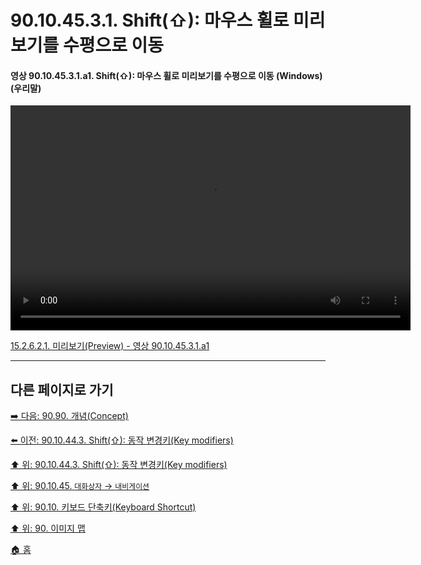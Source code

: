 # 90.10.45.3.1. Shift(⇧): 마우스 휠로 미리보기를 수평으로 이동

<a id="90-10-45-03-01-a1"></a>

#### 영상 90.10.45.3.1.a1. Shift(⇧): 마우스 휠로 미리보기를 수평으로 이동 (Windows) (우리말)
<video controls="controls" width="640" height="360" src="https://github.com/wonder13662/gimp/assets/15767104/d3012c73-93f2-44ba-b0c7-8944a81d2418"></video>

[15.2.6.2.1. 미리보기(Preview) - 영상 90.10.45.3.1.a1](./15-02-06-02-01-preview.md#90-10-45-03-01-a1)

***

## 다른 페이지로 가기

[➡️ 다음: 90.90. 개념(Concept)](./90-90-00-concept.md)

[⬅️ 이전: 90.10.44.3. Shift(⇧): 동작 변경키(Key modifiers)](./90-10-45-03-00-key_modifier-shift.md)

[⬆️ 위: 90.10.44.3. Shift(⇧): 동작 변경키(Key modifiers)](./90-10-45-03-00-key_modifier-shift.md)

[⬆️ 위: 90.10.45. `대화상자` → `내비게이션`](./90-10-45-00-dialog-navigation.md)

[⬆️ 위: 90.10. 키보드 단축키(Keyboard Shortcut)](./90-10-00-keyboard_shortcut.md)

[⬆️ 위: 90. 이미지 맵](./90-00-image-map.md)

[🏠 홈](./00-home.md)